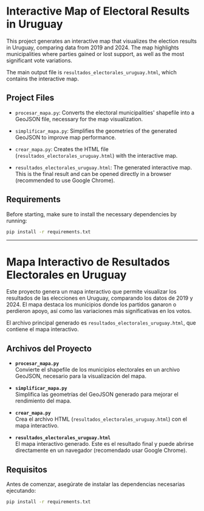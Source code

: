 # Interactive Map of Electoral Results in Uruguay

This project generates an interactive map that visualizes the election results in Uruguay, comparing data from 2019 and 2024. The map highlights municipalities where parties gained or lost support, as well as the most significant vote variations.

The main output file is `resultados_electorales_uruguay.html`, which contains the interactive map.

## Project Files

- `procesar_mapa.py`: Converts the electoral municipalities' shapefile into a GeoJSON file, necessary for the map visualization.

- `simplificar_mapa.py`: Simplifies the geometries of the generated GeoJSON to improve map performance.

- `crear_mapa.py`: Creates the HTML file (`resultados_electorales_uruguay.html`) with the interactive map.

- `resultados_electorales_uruguay.html`: The generated interactive map. This is the final result and can be opened directly in a browser (recommended to use Google Chrome).

## Requirements

Before starting, make sure to install the necessary dependencies by running:  
```bash
pip install -r requirements.txt
```
---
# Mapa Interactivo de Resultados Electorales en Uruguay

Este proyecto genera un mapa interactivo que permite visualizar los resultados de las elecciones en Uruguay, comparando los datos de 2019 y 2024. El mapa destaca los municipios donde los partidos ganaron o perdieron apoyo, así como las variaciones más significativas en los votos.

El archivo principal generado es `resultados_electorales_uruguay.html`, que contiene el mapa interactivo.

## Archivos del Proyecto

- **`procesar_mapa.py`**  
  Convierte el shapefile de los municipios electorales en un archivo GeoJSON, necesario para la visualización del mapa.

- **`simplificar_mapa.py`**  
  Simplifica las geometrías del GeoJSON generado para mejorar el rendimiento del mapa.

- **`crear_mapa.py`**  
  Crea el archivo HTML (`resultados_electorales_uruguay.html`) con el mapa interactivo.

- **`resultados_electorales_uruguay.html`**  
  El mapa interactivo generado. Este es el resultado final y puede abrirse directamente en un navegador (recomendado usar Google Chrome).

## Requisitos

Antes de comenzar, asegúrate de instalar las dependencias necesarias ejecutando:  
```bash
pip install -r requirements.txt 
```
